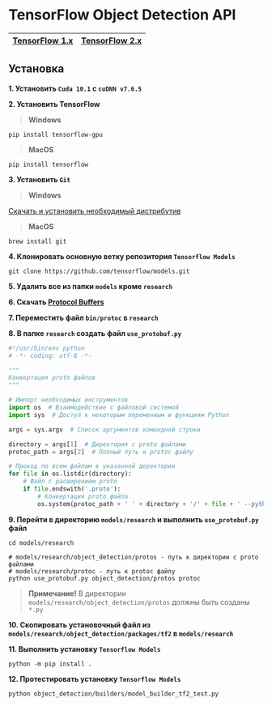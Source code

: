 # TensorFlow Object Detection API

| [TensorFlow 1.x](https://github.com/DmitryRyumin/tfObjDet/tree/master/tf1) | [TensorFlow 2.x](https://github.com/DmitryRyumin/tfObjDet/tree/master/tf2) |
| --- | --- |

## Установка

**1. Установить `Cuda 10.1` с `cuDNN v7.6.5`**

**2. Установить TensorFlow**

>  **Windows**

```shell script
pip install tensorflow-gpu
```

>  **MacOS**

```shell script
pip install tensorflow
```

**3. Установить `Git`**

>  **Windows**

[Скачать и установить необходимый дистрибутив](https://git-scm.com/)

>  **MacOS**

```shell script
brew install git
```

**4. Клонировать основную ветку репозитория `Tensorflow Models`**

```shell script
git clone https://github.com/tensorflow/models.git
```

**5. Удалить все из папки `models` кроме `research`**

**6. Скачать [Protocol Buffers](https://github.com/protocolbuffers/protobuf/tags)**

**7. Переместить файл `bin/protoc` в `research`**

**8. В папке `research` создать файл `use_protobuf.py`**

```python
#!/usr/bin/env python
# -*- coding: utf-8 -*-

"""
Конвертация proto файлов
"""

# Импорт необходимых инструментов
import os  # Взаимодействие с файловой системой
import sys  # Доступ к некоторым переменным и функциям Python

args = sys.argv  # Список аргументов командной строки

directory = args[1]  # Директория с proto файлами
protoc_path = args[2]  # Полный путь к protoc файлу

# Проход по всем файлам в указанной деректории
for file in os.listdir(directory):
    # Файл с расширением proto
    if file.endswith('.proto'):
        # Конвертация proto файла
        os.system(protoc_path + ' ' + directory + '/' + file + ' --python_out=.')
```

**9. Перейти в директорию `models/research` и выполнить `use_protobuf.py` файл**

```shell script
cd models/research

# models/research/object_detection/protos - путь к директории с proto файлами
# models/research/protoc - путь к protoc файлу
python use_protobuf.py object_detection/protos protoc
```

> **Примечание!** В директории `models/research/object_detection/protos` должны быть созданы `*.py`

**10. Скопировать установочный файл из `models/research/object_detection/packages/tf2` в `models/research`**

**11. Выполнить установку `Tensorflow Models`**

```shell script
python -m pip install .
```

**12. Протестировать установку `Tensorflow Models`**

```shell script
python object_detection/builders/model_builder_tf2_test.py
```